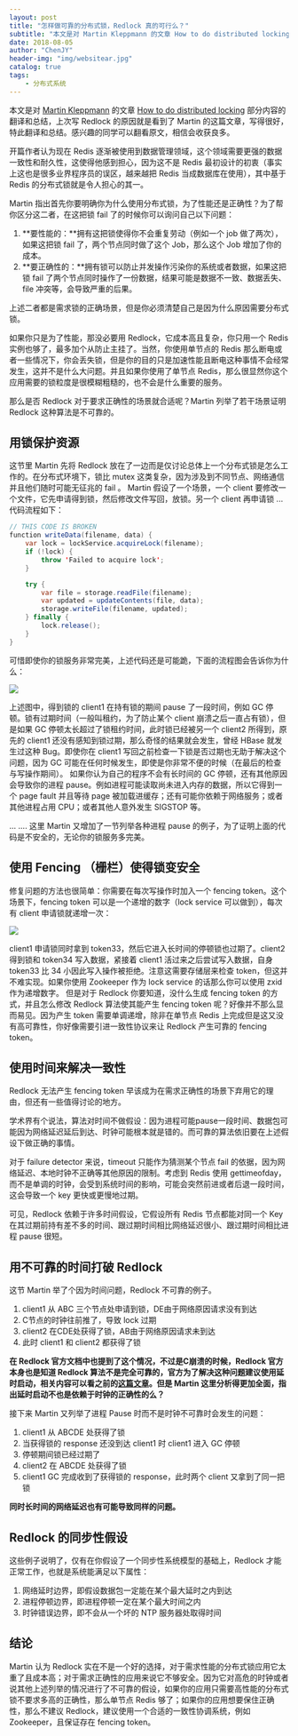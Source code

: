 ```yaml
---
layout: post
title: "怎样做可靠的分布式锁，Redlock 真的可行么？"
subtitle: "本文是对 Martin Kleppmann 的文章 How to do distributed locking 部分内容的翻译和总结"
date: 2018-08-05
author: "ChenJY"
header-img: "img/websitear.jpg"
catalog: true
tags: 
    - 分布式系统
---
```


本文是对 [Martin Kleppmann](https://martin.kleppmann.com/) 的文章 [How to do distributed locking](https://martin.kleppmann.com/2016/02/08/how-to-do-distributed-locking.html) 部分内容的翻译和总结，上次写 Redlock 的原因就是看到了 Martin 的这篇文章，写得很好，特此翻译和总结。感兴趣的同学可以翻看原文，相信会收获良多。

开篇作者认为现在 Redis 逐渐被使用到数据管理领域，这个领域需要更强的数据一致性和耐久性，这使得他感到担心，因为这不是 Redis 最初设计的初衷（事实上这也是很多业界程序员的误区，越来越把 Redis 当成数据库在使用），其中基于 Redis 的分布式锁就是令人担心的其一。

Martin 指出首先你要明确你为什么使用分布式锁，为了性能还是正确性？为了帮你区分这二者，在这把锁 fail 了的时候你可以询问自己以下问题： 
1. **要性能的：**拥有这把锁使得你不会重复劳动（例如一个 job 做了两次），如果这把锁 fail 了，两个节点同时做了这个 Job，那么这个 Job 增加了你的成本。
2. **要正确性的：**拥有锁可以防止并发操作污染你的系统或者数据，如果这把锁 fail 了两个节点同时操作了一份数据，结果可能是数据不一致、数据丢失、file 冲突等，会导致严重的后果。

上述二者都是需求锁的正确场景，但是你必须清楚自己是因为什么原因需要分布式锁。

如果你只是为了性能，那没必要用 Redlock，它成本高且复杂，你只用一个 Redis 实例也够了，最多加个从防止主挂了。当然，你使用单节点的 Redis 那么断电或者一些情况下，你会丢失锁，但是你的目的只是加速性能且断电这种事情不会经常发生，这并不是什么大问题。并且如果你使用了单节点 Redis，那么很显然你这个应用需要的锁粒度是很模糊粗糙的，也不会是什么重要的服务。

那么是否 Redlock 对于要求正确性的场景就合适呢？Martin 列举了若干场景证明 Redlock 这种算法是不可靠的。

## 用锁保护资源
这节里 Martin 先将 Redlock 放在了一边而是仅讨论总体上一个分布式锁是怎么工作的。在分布式环境下，锁比 mutex 这类复杂，因为涉及到不同节点、网络通信并且他们随时可能无征兆的 fail 。
Martin 假设了一个场景，一个 client 要修改一个文件，它先申请得到锁，然后修改文件写回，放锁。另一个 client 再申请锁 ... 代码流程如下：

```java
// THIS CODE IS BROKEN
function writeData(filename, data) {
    var lock = lockService.acquireLock(filename);
    if (!lock) {
        throw 'Failed to acquire lock';
    }

    try {
        var file = storage.readFile(filename);
        var updated = updateContents(file, data);
        storage.writeFile(filename, updated);
    } finally {
        lock.release();
    }
}
```

可惜即使你的锁服务非常完美，上述代码还是可能跪，下面的流程图会告诉你为什么：

![](https://pic1.zhimg.com/80/v2-93c6fb8efc19bcdf5f8a8df006edee32_hd.jpg)

上述图中，得到锁的 client1 在持有锁的期间 pause 了一段时间，例如 GC 停顿。锁有过期时间（一般叫租约，为了防止某个 client 崩溃之后一直占有锁），但是如果 GC 停顿太长超过了锁租约时间，此时锁已经被另一个 client2 所得到，原先的 client1 还没有感知到锁过期，那么奇怪的结果就会发生，曾经 HBase 就发生过这种 Bug。即使你在 client1 写回之前检查一下锁是否过期也无助于解决这个问题，因为 GC 可能在任何时候发生，即使是你非常不便的时候（在最后的检查与写操作期间）。
如果你认为自己的程序不会有长时间的 GC 停顿，还有其他原因会导致你的进程 pause。例如进程可能读取尚未进入内存的数据，所以它得到一个 page fault 并且等待 page 被加载进缓存；还有可能你依赖于网络服务；或者其他进程占用 CPU；或者其他人意外发生 SIGSTOP 等。

... .... 这里 Martin 又增加了一节列举各种进程 pause 的例子，为了证明上面的代码是不安全的，无论你的锁服务多完美。

## 使用 Fencing （栅栏）使得锁变安全
修复问题的方法也很简单：你需要在每次写操作时加入一个 fencing token。这个场景下，fencing token 可以是一个递增的数字（lock service 可以做到），每次有 client 申请锁就递增一次：

![](https://pic4.zhimg.com/80/v2-eb62f093be05200fb4ad2e961b3d849a_hd.jpg)

client1 申请锁同时拿到 token33，然后它进入长时间的停顿锁也过期了。client2 得到锁和 token34 写入数据，紧接着 client1 活过来之后尝试写入数据，自身 token33 比 34 小因此写入操作被拒绝。注意这需要存储层来检查 token，但这并不难实现。如果你使用 Zookeeper 作为 lock service 的话那么你可以使用 zxid 作为递增数字。
但是对于 Redlock 你要知道，没什么生成 fencing token 的方式，并且怎么修改 Redlock 算法使其能产生 fencing token 呢？好像并不那么显而易见。因为产生 token 需要单调递增，除非在单节点 Redis 上完成但是这又没有高可靠性，你好像需要引进一致性协议来让 Redlock 产生可靠的 fencing token。

## 使用时间来解决一致性
Redlock 无法产生 fencing token 早该成为在需求正确性的场景下弃用它的理由，但还有一些值得讨论的地方。

学术界有个说法，算法对时间不做假设：因为进程可能pause一段时间、数据包可能因为网络延迟延后到达、时钟可能根本就是错的。而可靠的算法依旧要在上述假设下做正确的事情。

对于 failure detector 来说，timeout 只能作为猜测某个节点 fail 的依据，因为网络延迟、本地时钟不正确等其他原因的限制。考虑到 Redis 使用 gettimeofday，而不是单调的时钟，会受到系统时间的影响，可能会突然前进或者后退一段时间，这会导致一个 key 更快或更慢地过期。

可见，Redlock 依赖于许多时间假设，它假设所有 Redis 节点都能对同一个 Key 在其过期前持有差不多的时间、跟过期时间相比网络延迟很小、跟过期时间相比进程 pause 很短。

## 用不可靠的时间打破 Redlock 
这节 Martin 举了个因为时间问题，Redlock 不可靠的例子。

1. client1 从 ABC 三个节点处申请到锁，DE由于网络原因请求没有到达
2. C节点的时钟往前推了，导致 lock 过期
3. client2 在CDE处获得了锁，AB由于网络原因请求未到达
4. 此时 client1 和 client2 都获得了锁

**在 Redlock 官方文档中也提到了这个情况，不过是C崩溃的时候，Redlock 官方本身也是知道 Redlock 算法不是完全可靠的，官方为了解决这种问题建议使用延时启动，相关内容可以看之前的[这篇文章](https://zhuanlan.zhihu.com/p/40915772)。但是 Martin 这里分析得更加全面，指出延时启动不也是依赖于时钟的正确性的么？**

接下来 Martin 又列举了进程 Pause 时而不是时钟不可靠时会发生的问题：

1. client1 从 ABCDE 处获得了锁
2. 当获得锁的 response 还没到达 client1 时 client1 进入 GC 停顿
3. 停顿期间锁已经过期了
4. client2 在 ABCDE 处获得了锁
5. client1 GC 完成收到了获得锁的 response，此时两个 client 又拿到了同一把锁

**同时长时间的网络延迟也有可能导致同样的问题。**

## Redlock 的同步性假设
这些例子说明了，仅有在你假设了一个同步性系统模型的基础上，Redlock 才能正常工作，也就是系统能满足以下属性：

1. 网络延时边界，即假设数据包一定能在某个最大延时之内到达
2. 进程停顿边界，即进程停顿一定在某个最大时间之内
3. 时钟错误边界，即不会从一个坏的 NTP 服务器处取得时间

## 结论
Martin 认为 Redlock 实在不是一个好的选择，对于需求性能的分布式锁应用它太重了且成本高；对于需求正确性的应用来说它不够安全。因为它对高危的时钟或者说其他上述列举的情况进行了不可靠的假设，如果你的应用只需要高性能的分布式锁不要求多高的正确性，那么单节点 Redis 够了；如果你的应用想要保住正确性，那么不建议 Redlock，建议使用一个合适的一致性协调系统，例如 Zookeeper，且保证存在 fencing token。